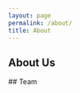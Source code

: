 ```yaml
---
layout: page
permalink: /about/
title: About
---
```


<section markdown="1">

## About Us

</section>

<section markdown="1">
## Team

</section>
